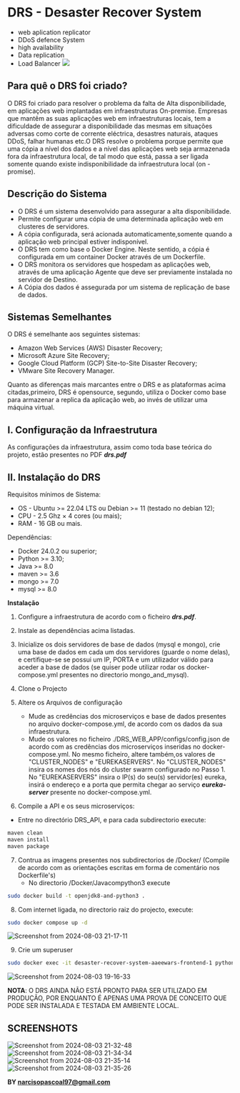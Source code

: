 # DRS - Desaster Recover System
* web aplication replicator
* DDoS defence System
* high availability
* Data replication
* Load Balancer
![](https://github.com/magiccode4Dim/DRS/blob/main/Working.gif)

## Para quê o DRS foi criado?
O DRS foi criado para resolver o problema  da falta de Alta disponibilidade, em aplicações  web implantadas em infraestruturas On-premise. 
Empresas  que mantêm  as suas aplicações  web em infraestruturas  locais, tem a dificuldade  de assegurar  a disponibilidade  das mesmas em situações adversas como corte de corrente eléctrica,  desastres naturais, ataques DDoS, falhar humanas etc.O DRS resolve  o problema porque permite que uma cópia  a nível  dos dados e a nível das aplicações web seja armazenada fora da infraestrutura  local, de tal modo que está, passa a ser ligada somente quando existe indisponibilidade da infraestrutura local (on -promise).

## Descrição do Sistema
* O DRS é um sistema desenvolvido para assegurar a alta  disponibilidade. 
* Permite configurar  uma cópia  de uma determinada aplicação  web em clusteres de servidores. 
* A cópia configurada, será acionada automaticamente,somente  quando  a aplicação  web principal estiver indisponível.
* O DRS tem como base o Docker Engine. Neste sentido, a cópia é configurada em um container Docker através  de um Dockerfile.
* O DRS monitora os servidores que hospedam as aplicações web, através  de uma aplicação  Agente que deve ser previamente  instalada no servidor  de Destino.
* A Cópia  dos dados é  assegurada  por um sistema de replicação  de base de dados.

## Sistemas Semelhantes 
O DRS é  semelhante  aos seguintes sistemas:
* Amazon Web Services (AWS) Disaster Recovery;
* Microsoft Azure Site Recovery;
* Google Cloud Platform (GCP) Site-to-Site Disaster Recovery;
* VMware Site Recovery Manager.

Quanto as diferenças  mais marcantes  entre o DRS e as plataformas  acima citadas,primeiro, DRS é  opensource, segundo, utiliza o Docker como base para armazenar a replica da aplicação  web, ao invés  de utilizar uma máquina  virtual.

## I. Configuração da Infraestrutura
As configurações  da infraestrutura, assim como toda base teórica  do projeto, estão  presentes no PDF ***drs.pdf***

## II. Instalação do DRS

Requisitos mínimos de Sistema:
* OS - Ubuntu >= 22.04 LTS ou Debian >= 11 (testado no debian 12);
* CPU - 2.5 Ghz × 4 cores (ou mais);
* RAM - 16 GB ou mais.

Dependências:
* Docker 24.0.2 ou superior;
* Python >= 3.10;
* Java >= 8.0
* maven >= 3.6
* mongo >= 7.0
* mysql >= 8.0

**Instalação**
1. Configure a infraestrutura de acordo com o ficheiro ***drs.pdf***.
2. Instale as dependências acima listadas.
3. Inicialize os dois servidores de base de dados (mysql e mongo), crie uma base de dados em cada um dos servidores (guarde o nome delas), e certifique-se se possui um IP, PORTA e um utilizador válido para aceder a base de dados (se quiser pode utilizar rodar os docker-compose.yml presentes no directorio mongo_and_mysql).
4. Clone o Projecto
5. Altere os Arquivos de configuração
   * Mude as credências dos microserviços e base de dados presentes no arquivo docker-compose.yml, de acordo com os dados da sua infraestrutura.
   * Mude os valores no ficheiro ./DRS_WEB_APP/configs/config.json de acordo com as credências dos microserviços inseridas no docker-compose.yml. No mesmo ficheiro, altere também,os valores de "CLUSTER_NODES" e "EUREKASERVERS". No "CLUSTER_NODES" insira os nomes dos nós do cluster swarm configurado no Passo 1. No "EUREKASERVERS" insira o IP(s) do seu(s) servidor(es) eureka, insirá o endereço e a porta que permita chegar ao serviço ***eureka-server*** presente no docker-compose.yml.
   
6. Compile a API e os seus microserviços:
* Entre no directório DRS_API, e para cada subdirectorio execute:
```bash
maven clean
maven install
maven package
```
7. Contrua as imagens presentes nos subdirectorios de /Docker/ (Compile de acordo com as orientações escritas em forma de comentário nos Dockerfile's)
   * No directorio /Docker/Javacompython3 execute
```bash
sudo docker build -t openjdk8-and-python3 .
```
8. Com internet ligada, no directorio raiz do projecto, execute:
```bash
sudo docker compose up -d
```
![Screenshot from 2024-08-03 21-17-11](https://github.com/user-attachments/assets/3a09a148-d77d-4b5a-9202-6faab1366e71)

9. Crie um superuser
```bash
sudo docker exec -it desaster-recover-system-aaeewars-frontend-1 python manage.py createsuperuser
```
![Screenshot from 2024-08-03 19-16-33](https://github.com/user-attachments/assets/f7367cfc-4f9e-498d-b4fe-a8da5d791d6c)

**NOTA**: O DRS AINDA NÃO ESTÁ PRONTO PARA SER UTILIZADO EM PRODUÇÃO, POR ENQUANTO É APENAS UMA PROVA DE CONCEITO QUE PODE SER INSTALADA E TESTADA EM AMBIENTE LOCAL.
## SCREENSHOTS
![Screenshot from 2024-08-03 21-32-48](https://github.com/user-attachments/assets/861104e7-9d24-4be8-a013-7b0538c891a4)
![Screenshot from 2024-08-03 21-34-34](https://github.com/user-attachments/assets/ccbc4a73-fd5b-493a-821c-a0305b5a7034)
![Screenshot from 2024-08-03 21-35-14](https://github.com/user-attachments/assets/f9782a1f-8cbb-4478-a7ff-f9786febe794)
![Screenshot from 2024-08-03 21-35-26](https://github.com/user-attachments/assets/db8f32b4-9fb8-4b78-999f-7653897e3338)

**BY narcisopascoal97@gmail.com**


